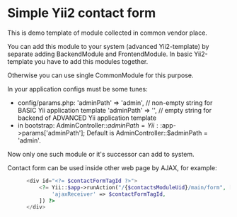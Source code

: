 
Simple Yii2 contact form
========================

This is demo template of module collected in common vendor place.

You can add this module to your system (advanced Yii2-template)
by separate adding BackendModule and FrontendModule.
In basic Yii2-template you have to add this modules together.

Otherwise you can use single CommonModule for this purpose.

In your application configs must be some tunes:
* config/params.php:
    'adminPath' => 'admin', // non-empty string for BASIC Yii application template
    'adminPath' => '',      // empty string for backend of ADVANCED Yii application template
* in bootstrap:
    AdminController::$adminPath = Yii::$app->params['adminPath'];
Default is AdminController::$adminPath = 'admin'.

Now only one such module or it's successor can add to system.

Contact form can be used inside other web page by AJAX, for example:
```php
      <div id="<?= $contactFormTagId ?>">
          <?= Yii::$app->runAction("/{$contactsModuleUid}/main/form", [
              'ajaxReceiver' => $contactFormTagId,
          ]) ?>
      </div>
```
